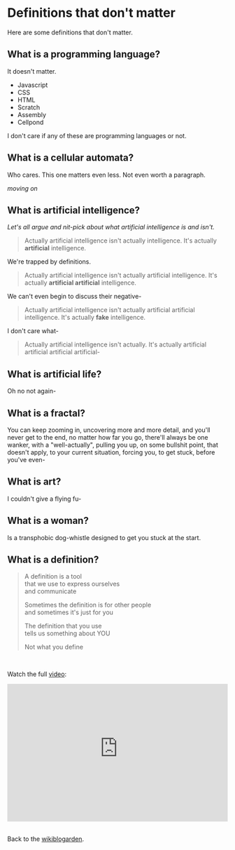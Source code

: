 <style>
  .video-container { position: relative; padding-bottom: 56.25%; padding-top: 30px; height: 0; overflow: hidden; }

.video-container iframe, .video-container object, .video-container embed { position: absolute; top: 0; left: 0; width: 100%; height: 100%; }
  </style>

# Definitions that don't matter

Here are some definitions that don't matter.

## What is a programming language?

It doesn't matter.

- Javascript
- CSS
- HTML
- Scratch
- Assembly
- Cellpond

I don't care if any of these are programming languages or not.

## What is a cellular automata?

Who cares. This one matters even less. Not even worth a paragraph.

*moving on*

## What is artificial intelligence?

*Let's all argue and nit-pick about what artificial intelligence is and isn't.*

> Actually artificial intelligence isn't actually intelligence. It's actually **artificial** intelligence.

We're trapped by definitions.

> Actually artificial intelligence isn't actually artificial intelligence. It's actually **artificial artificial** intelligence.

We can't even begin to discuss their negative-

> Actually artificial intelligence isn't actually artificial artificial intelligence. It's actually **fake** intelligence.

I don't care what-

> Actually artificial intelligence isn't actually. It's actually artificial artificial artificial artificial-

## What is artificial life?

Oh no not again-

## What is a fractal?

You can keep zooming in, uncovering more and more detail, and you'll never get to the end, no matter how far you go, there'll always be one wanker, with a "well-actually", pulling you up, on some bullshit point, that doesn't apply, to your current situation, forcing you, to get stuck, before you've even-

## What is art?

I couldn't give a flying fu-

## What is a woman?

Is a transphobic dog-whistle designed to get you stuck at the start.

## What is a definition?

> A definition is a tool<br>
> that we use to express ourselves<br>
> and communicate
>
> Sometimes the definition is for other people<br>
> and sometimes it's just for you
>
> The definition that you use<br>
> tells us something about YOU
>
> Not what you define


<br>

Watch the full [video](https://youtu.be/ZMklf0vUl18):

<div class="video-container">
<iframe width="100%" src="https://www.youtube-nocookie.com/embed/ZMklf0vUl18?si=tB9g87pbRRqz_-pc" title="YouTube video player" frameborder="0" allow="accelerometer; autoplay; clipboard-write; encrypted-media; gyroscope; picture-in-picture; web-share" allowfullscreen></iframe>
</div>

<br>

Back to the [wikiblogarden](/wikiblogarden).
